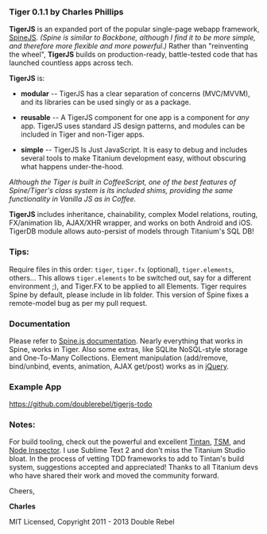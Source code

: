 ### **Tiger** 0.1.1 by Charles Phillips

**TigerJS** is an expanded port of the popular single-page webapp framework, [SpineJS](https://github.com/spine/spine).  *(Spine is similar to Backbone, although I find it to be more simple, and therefore more flexible and more powerful.)*  Rather than "reinventing the wheel", **TigerJS** builds on production-ready, battle-tested code that has launched countless apps across tech.

**TigerJS** is:

  * **modular** -- TigerJS has a clear separation of concerns (MVC/MVVM), and its libraries can be used singly or as a package.

  * **reusable** -- A TigerJS component for one app is a component for *any* app.  TigerJS uses standard JS design patterns, and modules can be included in Tiger and non-Tiger apps.

  * **simple** -- TigerJS Is Just JavaScript.  It is easy to debug and includes several tools to make Titanium development easy, without obscuring what happens under-the-hood.


*Although the Tiger is built in CoffeeScript, one of the best features of Spine/Tiger's class system is its included shims, providing the same functionality in Vanilla JS as in Coffee.*


**TigerJS** includes inheritance, chainability, complex Model relations, routing, FX/animation lib, AJAX/XHR wrapper, and works on both Android and iOS.  TigerDB module allows auto-persist of models through Titanium's SQL DB!


### Tips:

Require files in this order: `tiger`, `tiger.fx` (optional), `tiger.elements`, others... This allows `tiger.elements` to be switched out, say for a different environment ;), and Tiger.FX to be applied to all Elements.  Tiger requires Spine by default, please include in lib folder.  This version of Spine fixes a remote-model bug as per my pull request.


### Documentation

Please refer to [Spine.js documentation](http://spinejs.com/docs).  Nearly everything that works in Spine, works in Tiger.  Also some extras, like SQLite NoSQL-style storage and One-To-Many Collections.  Element manipulation (add/remove, bind/unbind, events, animation, AJAX get/post) works as in [jQuery](http://api.jquery.com).


### Example App

https://github.com/doublerebel/tigerjs-todo


### Notes:

For build tooling, check out the powerful and excellent [Tintan](http://github.com/doublerebel/tintan), [TSM](http://github.com/russfrank/tsm), and [Node Inspector](https://github.com/dannycoates/node-inspector).  I use Sublime Text 2 and don't miss the Titanium Studio bloat.  In the process of vetting TDD frameworks to add to Tintan's build system, suggestions accepted and appreciated!  Thanks to all Titanium devs who have shared their work and moved the community forward.

Cheers,

**Charles**


MIT Licensed, Copyright 2011 - 2013 Double Rebel
